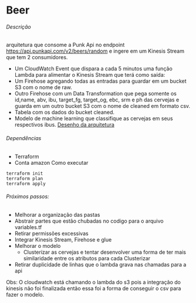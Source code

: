 # Beer

###### Descrição
arquitetura que consome a Punk Api no endpoint https://api.punkapi.com/v2/beers/random e ingere em um Kinesis Stream que tem 2 consumidores.
- Um CloudWatch Event que dispara a cada 5 minutos uma função Lambda para alimentar o Kinesis Stream que terá como saída:
- Um Firehose agregando todas as entradas para guardar em um bucket S3 com o nome de raw.
- Outro Firehose com um Data Transformation que pega somente os id,name, abv, ibu, target_fg, target_og, ebc, srm e ph das cervejas e guarda
em um outro bucket S3 com o nome de cleaned em formato csv.
- Tabela com os dados do bucket cleaned.
- Modelo de machine learning que classifique as cervejas em seus respectivos ibus.
[Desenho da arquitetura](Arquitetura.png)

###### Dependências 
- Terraform 
- Conta amazon
Como executar

```
terraform init
terraform plan
terraform apply
```

###### Próximos passos:
- Melhorar a organização das pastas
- Abstrair partes que estão chubadas no codigo para o arquivo variables.tf 
- Retirar permissões excessivas
- Integrar Kinesis Stream, Firehose e glue
- Melhorar o modelo 
    - Clusterizar as cervejas e tentar desenvolver uma forma de ter mais similaridade entre os atributos para cada Clusterizar
- Retirar duplicidade de linhas que o lambda grava nas chamadas para a api

Obs: O cloudwatch está chamando o lambda do s3 pois a integração do kinesis não foi finalizada então essa foi a forma de conseguir o csv para fazer o modelo.